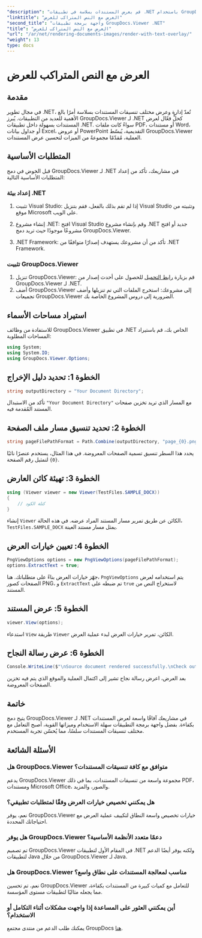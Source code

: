 ```yaml
---
"description": "قم بعرض المستندات بسلاسة في تطبيقات .NET باستخدام GroupDocs.Viewer، الذي يدعم تنسيقات مختلفة لتحسين تجربة المستخدم."
"linktitle": "العرض مع النص المتراكب للعرض"
"second_title": "واجهة برمجة تطبيقات GroupDocs.Viewer .NET"
"title": "العرض مع النص المتراكب للعرض"
"url": "/ar/net/rendering-documents-images/render-with-text-overlay/"
"weight": 13
type: docs
---
```

# العرض مع النص المتراكب للعرض

## مقدمة
في مجال تطوير .NET، تُعدّ إدارة وعرض مختلف تنسيقات المستندات بسلاسة أمرًا بالغ الأهمية للعديد من التطبيقات. يُبرز GroupDocs.Viewer لـ .NET كحلٍّ فعّال لعرض المستندات بسهولة داخل تطبيقات .NET. سواءً كانت ملفات PDF، أو مستندات Word، أو جداول بيانات Excel، أو عروض PowerPoint التقديمية، يُبسّط GroupDocs.Viewer العملية، مُقدّمًا مجموعةً من الميزات لتحسين عرض المستندات.
## المتطلبات الأساسية
قبل الخوض في دمج GroupDocs.Viewer لـ .NET في مشاريعك، تأكد من إعداد المتطلبات الأساسية التالية:
### إعداد بيئة .NET
1. تثبيت Visual Studio: إذا لم تقم بذلك بالفعل، فقم بتنزيل Visual Studio وتثبيته من موقع Microsoft على الويب.
   
2. إنشاء مشروع .NET: افتح Visual Studio وقم بإنشاء مشروع .NET جديد أو افتح مشروعًا موجودًا حيث تريد دمج GroupDocs.Viewer.
3. .NET Framework: تأكد من أن مشروعك يستهدف إصدارًا متوافقًا من .NET Framework.
### تثبيت GroupDocs.Viewer
1. تنزيل GroupDocs.Viewer: قم بزيارة [رابط التحميل](https://releases.groupdocs.com/viewer/net/) للحصول على أحدث إصدار من GroupDocs.Viewer لـ .NET.
2. أضف GroupDocs.Viewer إلى مشروعك: استخرج الملفات التي تم تنزيلها وأضف تجميعات GroupDocs.Viewer الضرورية إلى دروس المشروع الخاصة بك.

## استيراد مساحات الأسماء
للاستفادة من وظائف GroupDocs.Viewer في تطبيق .NET الخاص بك، قم باستيراد المساحات المطلوبة:
```csharp
using System;
using System.IO;
using GroupDocs.Viewer.Options;
```

## الخطوة 1: تحديد دليل الإخراج
```csharp
string outputDirectory = "Your Document Directory";
```
تأكد من الاستبدال `"Your Document Directory"` مع المسار الذي تريد تخزين صفحات المستند المُقدمة فيه.
## الخطوة 2: تحديد تنسيق مسار ملف الصفحة
```csharp
string pageFilePathFormat = Path.Combine(outputDirectory, "page_{0}.png");
```
يحدد هذا السطر تنسيق تسمية الصفحات المعروضة. في هذا المثال، يستخدم عنصرًا نائبًا `{0}` لتمثيل رقم الصفحة.
## الخطوة 3: تهيئة كائن العارض
```csharp
using (Viewer viewer = new Viewer(TestFiles.SAMPLE_DOCX))
{
    // كتلة الكود
}
```
إنشاء `Viewer` الكائن عن طريق تمرير مسار المستند المراد عرضه. في هذه الحالة، `TestFiles.SAMPLE_DOCX` يمثل مسار مستند العينة.
## الخطوة 4: تعيين خيارات العرض
```csharp
PngViewOptions options = new PngViewOptions(pageFilePathFormat);
options.ExtractText = true;
```
جهّز خيارات العرض بناءً على متطلباتك. هنا، `PngViewOptions` يتم استخدامه لعرض الصفحات كصور PNG، و `ExtractText` تم ضبطه على `true` لاستخراج النص من المستند.
## الخطوة 5: عرض المستند
```csharp
viewer.View(options);
```
استدعاء `View` طريقة `Viewer` الكائن، تمرير خيارات العرض لبدء عملية العرض.
## الخطوة 6: عرض رسالة النجاح
```csharp
Console.WriteLine($"\nSource document rendered successfully.\nCheck output in {outputDirectory}.");
```
بعد العرض، اعرض رسالة نجاح تشير إلى اكتمال العملية والموقع الذي يتم فيه تخزين الصفحات المعروضة.

## خاتمة
يتيح دمج GroupDocs.Viewer لـ .NET في مشاريعك آفاقًا واسعة لعرض المستندات بكفاءة. بفضل واجهة برمجة التطبيقات سهلة الاستخدام وميزاتها القوية، أصبح التعامل مع مختلف تنسيقات المستندات سلسًا، مما يُحسّن تجربة المستخدم.
## الأسئلة الشائعة
### هل GroupDocs.Viewer متوافق مع كافة تنسيقات المستندات؟
يدعم GroupDocs.Viewer مجموعة واسعة من تنسيقات المستندات، بما في ذلك PDF، ومستندات Microsoft Office، والصور، والمزيد.
### هل يمكنني تخصيص خيارات العرض وفقًا لمتطلبات تطبيقي؟
نعم، يوفر GroupDocs.Viewer خيارات تخصيص واسعة النطاق لتكييف عملية العرض مع احتياجاتك المحددة.
### هل يوفر GroupDocs.Viewer دعمًا متعدد الأنظمة الأساسية؟
تم تصميم GroupDocs.Viewer في المقام الأول لتطبيقات .NET ولكنه يوفر أيضًا الدعم لتطبيقات Java من خلال GroupDocs.Viewer لـ Java.
### هل GroupDocs.Viewer مناسب لمعالجة المستندات على نطاق واسع؟
نعم، تم تحسين GroupDocs.Viewer للتعامل مع كميات كبيرة من المستندات بكفاءة، مما يجعله مثاليًا لتطبيقات مستوى المؤسسة.
### أين يمكنني العثور على المساعدة إذا واجهت مشكلات أثناء التكامل أو الاستخدام؟
يمكنك طلب الدعم من منتدى مجتمع GroupDocs [هنا](https://forum.groupdocs.com/c/viewer/9).
